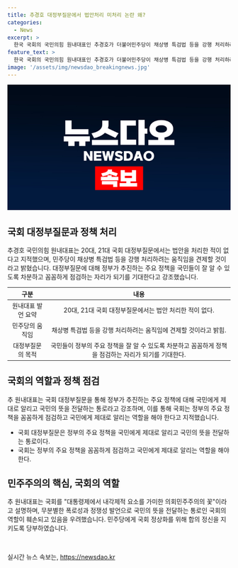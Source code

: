 ```yaml
---
title: 추경호 대정부질문에서 법안처리 미처리 논란 왜?
categories:
  - News
excerpt: >
  한국 국회의 국민의힘 원내대표인 추경호가 더불어민주당이 채상병 특검법 등을 강행 처리하려는 움직임에 견제구를 날릴 것이라고 밝혔다. 그는 또한 국회 대정부질문에서는 정부의 주요 정책에 대해 국민에게 알리고 국민의 뜻을 전달하는 통로로서의 역할을 강조했으며, 여당에게 여야 합의 정신을 지키도록 요청했다. 함께, 국회 정상화를 위해 여당이 원구성과 임시회 일정을 양보할 것을 촉구했다.
feature_text: >
  한국 국회의 국민의힘 원내대표인 추경호가 더불어민주당이 채상병 특검법 등을 강행 처리하려는 움직임에 견제구를 날릴 것이라고 밝혔다. 그는 또한 국회 대정부질문에서는 정부의 주요 정책에 대해 국민에게 알리고 국민의 뜻을 전달하는 통로로서의 역할을 강조했으며, 여당에게 여야 합의 정신을 지키도록 요청했다. 함께, 국회 정상화를 위해 여당이 원구성과 임시회 일정을 양보할 것을 촉구했다.
image: '/assets/img/newsdao_breakingnews.jpg'
---
```


<p><img src="/assets/img/newsdao_breakingnews.jpg" alt="bookingtag 속보" /></p>

<h2 data-ke-size="size26">국회 대정부질문과 정책 처리</h2>

<p data-ke-size="size16">추경호 국민의힘 원내대표는 20대, 21대 국회 대정부질문에서는 법안을 처리한 적이 없다고 지적했으며, 민주당이 채상병 특검법 등을 강행 처리하려는 움직임을 견제할 것이라고 밝혔습니다. 대정부질문에 대해 정부가 추진하는 주요 정책을 국민들이 잘 알 수 있도록 차분하고 꼼꼼하게 점검하는 자리가 되기를 기대한다고 강조했습니다.</p>

<table>
<thead>
  <tr>
    <th style="text-align: center;">구분</th>
    <th style="text-align: center;">내용</th>
  </tr>
</thead>
<tbody>
  <tr>
    <td style="text-align: center;">원내대표 발언 요약</td>
    <td style="text-align: center;">20대, 21대 국회 대정부질문에서는 법안 처리한 적이 없다.</td>
  </tr>
  <tr>
    <td style="text-align: center;">민주당의 움직임</td>
    <td style="text-align: center;">채상병 특검법 등을 강행 처리하려는 움직임에 견제할 것이라고 밝힘.</td>
  </tr>
  <tr>
    <td style="text-align: center;">대정부질문의 목적</td>
    <td style="text-align: center;">국민들이 정부의 주요 정책을 잘 알 수 있도록 차분하고 꼼꼼하게 정책을 점검하는 자리가 되기를 기대한다.</td>
  </tr>
</tbody>
</table>

<h2 data-ke-size="size26">국회의 역할과 정책 점검</h2>

<p data-ke-size="size16">추 원내대표는 국회 대정부질문을 통해 정부가 추진하는 주요 정책에 대해 국민에게 제대로 알리고 국민의 뜻을 전달하는 통로라고 강조하며, 이를 통해 국회는 정부의 주요 정책을 꼼꼼하게 점검하고 국민에게 제대로 알리는 역할을 해야 한다고 지적했습니다.</p>

<ul>
  <li>국회 대정부질문은 정부의 주요 정책을 국민에게 제대로 알리고 국민의 뜻을 전달하는 통로이다.</li>
  <li>국회는 정부의 주요 정책을 꼼꼼하게 점검하고 국민에게 제대로 알리는 역할을 해야 한다.</li>
</ul>

<h2 data-ke-size="size26">민주주의의 핵심, 국회의 역할</h2>

<p data-ke-size="size16">추 원내대표는 국회를 "대통령제에서 내각제적 요소를 가미한 의회민주주의의 꽃"이라고 설명하며, 무분별한 폭로성과 정쟁성 발언으로 국민의 뜻을 전달하는 통로인 국회의 역할이 훼손되고 있음을 우려했습니다. 민주당에게 국회 정상화를 위해 합의 정신을 지키도록 당부하였습니다.</p>

<p data-ke-size="size16">&nbsp;</p>
실시간 뉴스 속보는, <a href="https://newsdao.kr" rel="dofollow">https://newsdao.kr</a>


